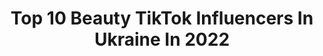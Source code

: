 ---
title: Top 10 Beauty TikTok Influencers In Ukraine In 2022
description: >-
  Find top beauty TikTok influencers in Ukraine in 2022. Most popular hashtags: #beauty #foru #foryou #girl.
platform: TikTok
hits: 22
text_top: Discover the most popular TikTok profiles on inBeat.
text_bottom: inBeat holds 22 TikTok influencers like this in Ukraine for you to contact.
profiles:
  - username: "kotova75"
    fullname: >-
      Аннета
    bio: >-
      Живу ярко и красиво!🔞🔥😎 Делюсь эмоциями тут 💃сотрудничество в инст: kotova75
    location: "Ukraine"
    followers: 114900
    engagement: 571
    commentsToLikes: 0.009958
    id: ck9rbs1ciqjbb0j789e9e7lr4
    verified: false
    hashtags: "#beautygirl, #badgirl, #luxury, #saxygirl"
  - username: "makeuptime.ig"
    fullname: >-
      Makeuptime
    bio: >-
      Follow Me On Instagram 👆❤️
    location: "Ukraine"
    followers: 34500
    engagement: 591
    commentsToLikes: 0.005906
    id: ck9ev8iqoh78n0j787bxxk1ef
    verified: false
    hashtags: ""
  - username: "alexsinaa"
    fullname: >-
      Alexis 🍒
    bio: >-
      
    location: "Ukraine"
    followers: 1880
    engagement: 272
    commentsToLikes: 0.006869
    id: ck95wdija1jym0j7859xu3nlr
    verified: false
    hashtags: "#skywatcher, #photography, #prilaga, #love"
  - username: "pchelaman"
    fullname: >-
      Пчела 🐝
    bio: >-
      Подпишись на меня в инсте🥰 @pchela54 Отвечаю всем😘
    location: "Ukraine"
    followers: 656000
    engagement: 1261
    commentsToLikes: 0.020827
    id: ckbwbypiy0tfj0j23l985c864
    verified: false
    hashtags: "#amongus, #tutorial, #pchelaman, #frisbee"
  - username: "volkova.arts"
    fullname: >-
      Lissie Volkova
    bio: >-
      Celebrities + Disney FOLLOW INSTAGRAM FOR MORE
    location: "Ukraine"
    followers: 92800
    engagement: 1325
    commentsToLikes: 0.012771
    id: ckb98mnxdsa1z0j23dd6fpy8x
    verified: false
    hashtags: "#glowup, #dailyart, #frozen, #procreate"
  - username: "prynker_1"
    fullname: >-
      👊🍬  ｓн𝕐𝓻𝕀к  ☜🐣
    bio: >-
      РАБОТАЮ КУРЬЕРОМ 🚛 🎯 100.000 🤞до НГ СМОТРИ МОИ СТОРИЗ⤴️
    location: "Ukraine"
    followers: 18400
    engagement: 1193
    commentsToLikes: 0.018258
    id: cka0yncwrby1w0i78fxtm54g2
    verified: false
    hashtags: "#pov, #foru, #prynker, #foryou"
  - username: "holubmaksym"
    fullname: >-
      Holub Maksym
    bio: >-
      В рідному Києві стаються прості зрозумілі, а іноді загадкові і дивні речі.
    location: "Ukraine"
    followers: 29000
    engagement: 571
    commentsToLikes: 0.030931
    id: cka0w1n200zpu0i78qhd2n4ok
    verified: false
    hashtags: "#kyiv, #shooting, #serial, #movie"
  - username: "lalilu"
    fullname: >-
      LaLiLu
    bio: >-
      Easy DIY "how to make" video tutorials for parents and creative people.
    location: "Ukraine"
    followers: 498700
    engagement: 1478
    commentsToLikes: 0.003815
    id: ck81s6he0qc7p0j7801ce016a
    verified: true
    hashtags: "#ideas, #pregnant, #doll, #dolls"
  - username: "user7893930200181"
    fullname: >-
      kino_go
    bio: >-
      🎬Лучшие моменты кино🍿
    location: "Ukraine"
    followers: 9198
    engagement: 1130
    commentsToLikes: 0.035034
    id: ck83x3ftmnyck0j78vyay4jfv
    verified: false
    hashtags: "#kino, #smile, #toptags, #girl"
  - username: "4ak1"
    fullname: >-
      ImmaHoodBaby
    bio: >-
      ⛓Not lucky I’m blessed // I hang out & I get paid IG: immahoodbaby CHUCKY
    location: "Ukraine"
    followers: 162000
    engagement: 1360
    commentsToLikes: 0.005221
    id: ck8fc0j2p5tnt0j78clfpdh6w
    verified: false
    hashtags: "#fyp, #toptopchallenge, #foru, #ycc"
---